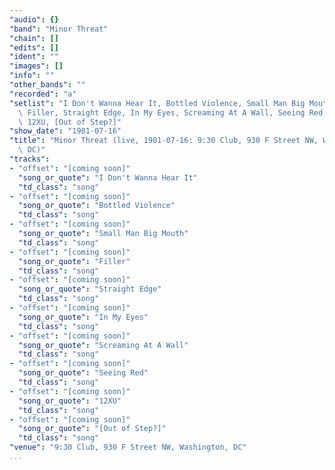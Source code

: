 ```yaml
---
"audio": {}
"band": "Minor Threat"
"chain": []
"edits": []
"ident": ""
"images": []
"info": ""
"other_bands": ""
"recorded": "a"
"setlist": "I Don't Wanna Hear It, Bottled Violence, Small Man Big Mouth,\
  \ Filler, Straight Edge, In My Eyes, Screaming At A Wall, Seeing Red,\
  \ 12XU, [Out of Step?]"
"show_date": "1981-07-16"
"title": "Minor Threat (live, 1981-07-16: 9:30 Club, 930 F Street NW, Washington,\
  \ DC)"
"tracks":
- "offset": "[coming soon]"
  "song_or_quote": "I Don't Wanna Hear It"
  "td_class": "song"
- "offset": "[coming soon]"
  "song_or_quote": "Bottled Violence"
  "td_class": "song"
- "offset": "[coming soon]"
  "song_or_quote": "Small Man Big Mouth"
  "td_class": "song"
- "offset": "[coming soon]"
  "song_or_quote": "Filler"
  "td_class": "song"
- "offset": "[coming soon]"
  "song_or_quote": "Straight Edge"
  "td_class": "song"
- "offset": "[coming soon]"
  "song_or_quote": "In My Eyes"
  "td_class": "song"
- "offset": "[coming soon]"
  "song_or_quote": "Screaming At A Wall"
  "td_class": "song"
- "offset": "[coming soon]"
  "song_or_quote": "Seeing Red"
  "td_class": "song"
- "offset": "[coming soon]"
  "song_or_quote": "12XU"
  "td_class": "song"
- "offset": "[coming soon]"
  "song_or_quote": "[Out of Step?]"
  "td_class": "song"
"venue": "9:30 Club, 930 F Street NW, Washington, DC"
...
```

